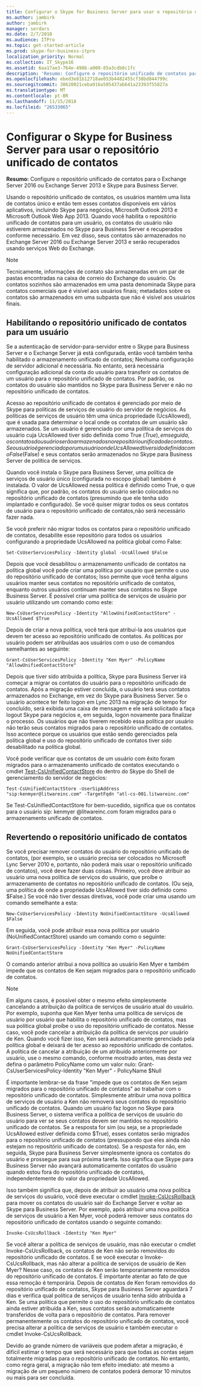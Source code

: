 ```yaml
---
title: Configurar o Skype for Business Server para usar o repositório unificado de contatos
ms.author: jambirk
author: jambirk
manager: serdars
ms.date: 2/7/2018
ms.audience: ITPro
ms.topic: get-started-article
ms.prod: skype-for-business-itpro
localization_priority: Normal
ms.collection: IT_Skype16
ms.assetid: 6aa17ae3-764e-4986-a900-85a3cdb8c1fc
description: 'Resumo: Configure o repositório unificado de contatos para Exchange Server e do Skype para Business Server.'
ms.openlocfilehash: ebed3e81b12718ae053b4482455cf38bd844799c
ms.sourcegitcommit: 30620021ceba916a505437ab641a23393f55827a
ms.translationtype: MT
ms.contentlocale: pt-BR
ms.lasthandoff: 11/15/2018
ms.locfileid: "26533065"
---
```

# <a name="configure-skype-for-business-server-to-use-the-unified-contact-store"></a>Configurar o Skype for Business Server para usar o repositório unificado de contatos
 
**Resumo:** Configure o repositório unificado de contatos para o Exchange Server 2016 ou Exchange Server 2013 e Skype para Business Server.
  
Usando o repositório unificado de contatos, os usuários mantém uma lista de contatos único e então tem esses contatos disponíveis em vários aplicativos, incluindo Skype para negócios, Microsoft Outlook 2013 e Microsoft Outlook Web App 2013. Quando você habilita o repositório unificado de contatos para um usuário, os contatos do usuário não estiverem armazenados no Skype para Business Server e recuperados conforme necessário. Em vez disso, seus contatos são armazenados no Exchange Server 2016 ou Exchange Server 2013 e serão recuperados usando serviços Web do Exchange.
  
> [!NOTE]
> Tecnicamente, informações de contato são armazenadas em um par de pastas encontradas na caixa de correio do Exchange do usuário. Os contatos sozinhos são armazenados em uma pasta denominada Skype para contatos comerciais que é visível aos usuários finais; metadados sobre os contatos são armazenados em uma subpasta que não é visível aos usuários finais. 
  
## <a name="enabling-the-unified-contact-store-for-a-user"></a>Habilitando o repositório unificado de contatos para um usuário

Se a autenticação de servidor-para-servidor entre o Skype para Business Server e o Exchange Server já está configurada, então você também tenha habilitado o armazenamento unificado de contatos; Nenhuma configuração de servidor adicional é necessária. No entanto, será necessária configuração adicional da conta do usuário para transferir os contatos de um usuário para o repositório unificado de contatos. Por padrão, os contatos do usuário são mantidos no Skype para Business Server e não no repositório unificado de contatos.
  
Acesso ao repositório unificado de contatos é gerenciado por meio de Skype para políticas de serviços de usuário do servidor de negócios. As políticas de serviços de usuário têm uma única propriedade (UcsAllowed), que é usada para determinar o local onde os contatos de um usuário são armazenados. Se um usuário é gerenciado por uma política de serviços do usuário cuja UcsAllowed tiver sido definida como True ($True), em seguida, os contatos do usuário serão armazenados no repositório unificado de contatos. Se o usuário é gerenciado por um usuário onde UcsAllowed tiver sido definida como False ($False) e seus contatos serão armazenados no Skype para Business Server de política de serviços.
  
Quando você instala o Skype para Business Server, uma política de serviços de usuário único (configurada no escopo global) também é instalada. O valor de UcsAllowed nessa política é definido como True, o que significa que, por padrão, os contatos do usuário serão colocados no repositório unificado de contatos (presumindo que ele tenha sido implantado e configurado). Se você quiser migrar todos os seus contatos de usuário para o repositório unificado de contatos,não será necessário fazer nada. 
  
Se você preferir não migrar todos os contatos para o repositório unificado de contatos, desabilite esse repositório para todos os usuários configurando a propriedade UcsAllowed na política global como False:
  
```
Set-CsUserServicesPolicy -Identity global -UcsAllowed $False
```

Depois que você desabilitou o armazenamento unificado de contatos na política global você pode criar uma política por usuário que permite o uso do repositório unificado de contatos; Isso permite que você tenha alguns usuários manter seus contatos no repositório unificado de contatos, enquanto outros usuários continuam manter seus contatos no Skype Business Server. É possível criar uma política de serviços de usuário por usuário utilizando um comando como este:
  
```
New-CsUserServicesPolicy -Identity "AllowUnifiedContactStore" -UcsAllowed $True
```

Depois de criar a nova política, você terá que atribuí-la aos usuários que devem ter acesso ao repositório unificado de contatos. As políticas por usuário podem ser atribuídas aos usuários com o uso de comandos semelhantes ao seguinte:
  
```
Grant-CsUserServicesPolicy -Identity "Ken Myer" -PolicyName "AllowUnifiedContactStore"
```

Depois que tiver sido atribuída a política, Skype para Business Server irá começar a migrar os contatos do usuário para o repositório unificado de contatos. Após a migração estiver concluída, o usuário terá seus contatos armazenados no Exchange, em vez do Skype para Business Server. Se o usuário acontece ter feito logon em Lync 2013 na migração de tempo for concluído, será exibida uma caixa de mensagem e ele será solicitado a faça logout Skype para negócios e, em seguida, logon novamente para finalizar o processo. Os usuários que não tiverem recebido essa política por usuário não terão seus contatos migrados para o repositório unificado de contatos. Isso acontece porque os usuários que estão sendo gerenciados pela política global e uso do repositório unificado de contatos tiver sido desabilitado na política global.
  
Você pode verificar que os contatos de um usuário com êxito foram migrados para o armazenamento unificado de contatos executando o cmdlet [Test-CsUnifiedContactStore](https://docs.microsoft.com/powershell/module/skype/test-csunifiedcontactstore?view=skype-ps) do dentro do Skype do Shell de gerenciamento do servidor de negócios:
  
```
Test-CsUnifiedContactStore -UserSipAddress "sip:kenmyer@litwareinc.com" -TargetFqdn "atl-cs-001.litwareinc.com"
```

Se Test-CsUnifiedContactStore for bem-sucedido, significa que os contatos para o usuário sip: kenmyer @<span></span>litwareinc<span></span>.com foram migrados para o armazenamento unificado de contatos.
  
## <a name="rolling-back-the-unified-contact-store"></a>Revertendo o repositório unificado de contatos

Se você precisar remover contatos do usuário do repositório unificado de contatos, (por exemplo, se o usuário precisa ser colocados no Microsoft Lync Server 2010 e, portanto, não poderá mais usar o repositório unificado de contatos), você deve fazer duas coisas. Primeiro, você deve atribuir ao usuário uma nova política de serviços do usuário, que proíbe o armazenamento de contatos no repositório unificado de contatos. (Ou seja, uma política de onde a propriedade UcsAllowed tiver sido definido como $False.) Se você não tiver dessas diretivas, você pode criar uma usando um comando semelhante a esta:
  
```
New-CsUserServicesPolicy -Identity NoUnifiedContactStore -UcsAllowed $False
```

Em seguida, você pode atribuir essa nova política por usuário (NoUnifiedContactStore) usando um comando como o seguinte:
  
```
Grant-CsUserServicesPolicy -Identity "Ken Myer" -PolicyName NoUnifiedContactStore
```

O comando anterior atribui a nova política ao usuário Ken Myer e também impede que os contatos de Ken sejam migrados para o repositório unificado de contatos.
  
> [!NOTE]
> Em alguns casos, é possível obter o mesmo efeito simplesmente cancelando a atribuição da política de serviços de usuário atual do usuário. Por exemplo, suponha que Ken Myer tenha uma política de serviços de usuário por usuário que habilita o repositório unificado de contatos, mas sua política global proíbe o uso do repositório unificado de contatos. Nesse caso, você pode cancelar a atribuição da política de serviços por usuário de Ken. Quando você fizer isso, Ken será automaticamente gerenciado pela política global e deixará de ter acesso ao repositório unificado de contatos. A política de cancelar a atribuição de um atribuído anteriormente por usuário, use o mesmo comando, conforme mostrado antes, mas desta vez defina o parâmetro PolicyName como um valor nulo: Grant-CsUserServicesPolicy-Identity "Ken Myer" - PolicyName $Null 
  
É importante lembrar-se da frase "impede que os contatos de Ken sejam migrados para o repositório unificado de contatos" ao trabalhar com o repositório unificado de contatos. Simplesmente atribuir uma nova política de serviços de usuário a Ken não removerá seus contatos do repositório unificado de contatos. Quando um usuário faz logon no Skype para Business Server, o sistema verifica a política de serviços de usuário do usuário para ver se seus contatos devem ser mantidos no repositório unificado de contatos. Se a resposta for sim (ou seja, se a propriedade UcsAllowed estiver definida como $True), esses contatos serão migrados para o repositório unificado de contatos (pressupondo que eles ainda não estejam no repositório unificado de contatos). Se a resposta for não, em seguida, Skype para Business Server simplesmente ignora os contatos do usuário e prossegue para sua próxima tarefa. Isso significa que Skype para Business Server não avançará automaticamente contatos do usuário quando estou fora do repositório unificado de contatos, independentemente do valor da propriedade UcsAllowed.
  
Isso também significa que, depois de atribuir ao usuário uma nova política de serviços do usuário, você deve executar o cmdlet [Invoke-CsUcsRollback](https://docs.microsoft.com/powershell/module/skype/invoke-csucsrollback?view=skype-ps) para mover os contatos do usuário sair do Exchange Server e voltar ao Skype para Business Server. Por exemplo, após atribuir uma nova política de serviços de usuário a Ken Myer, você poderá remover seus contatos do repositório unificado de contatos usando o seguinte comando:
  
```
Invoke-CsUcsRollback -Identity "Ken Myer"
```

Se você alterar a política de serviços de usuário, mas não executar o cmdlet Invoke-CsUcsRollback, os contatos de Ken não serão removidos do repositório unificado de contatos. E se você executar o Invoke-CsUcsRollback, mas não alterar a política de serviços de usuário de Ken Myer? Nesse caso, os contatos de Ken serão temporariamente removidos do repositório unificado de contatos. É importante atentar ao fato de que essa remoção é temporária. Depois de contatos de Ken foram removidos do repositório unificado de contatos, Skype para Business Server aguardará 7 dias e verifica qual política de serviços de usuário tenha sido atribuída a Ken. Se uma política que permite o uso do repositório unificado de contatos ainda estiver atribuída a Ken, seus contatos serão automaticamente transferidos de volta para o repositório de contatos. Para remover permanentemente os contatos do repositório unificado de contatos, você precisa alterar a política de serviços de usuário e também executar o cmdlet Invoke-CsUcsRollback.
  
Devido ao grande número de variáveis que podem afetar a migração, é difícil estimar o tempo que será necessário para que todas as contas sejam totalmente migradas para o repositório unificado de contatos. No entanto, como regra geral, a migração não tem efeito imediato: até mesmo a migração de um pequeno número de contatos poderá demorar 10 minutos ou mais para ser concluída.
  

